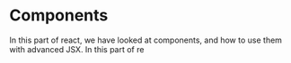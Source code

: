 # Components

In this part of react, we have looked at components, and how to use them with advanced JSX.
In this part of re